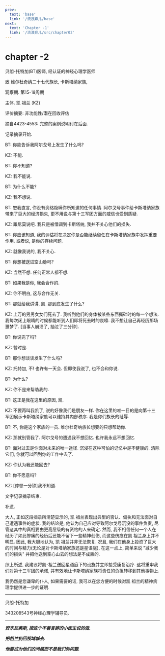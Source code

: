 ```yaml
---
prev:
  text: 'base'
  link: '/流浪弃儿/base'
next:
  text: 'Chapter -1'
  link: '/流浪弃儿/src/chapter02'
---
```


# chapter -2

贝朗-托特加(BT)医师, 经认证的神经心理学医师

致 维尔杜奇纳二十七代族长, 卡斯塔纳家族,

观察期. 第15-18周期

主体. 凯 祖兰 (KZ)

评价摘要: 非功能性/潜在回收评估

摘自4423-4553: 完整的案例说明付在后面.

记录摘录开始.

BT: 你能告诉我阿尔戈号上发生了什么吗?

KZ: 不能.

BT: 你不知道?

KZ: 我不能说.

BT: 为什么不能?

KZ: 我不想说.

BT: 恕我直言, 你没有资格隐瞒你所知道的任何事情. 阿尔戈号事件给卡斯塔纳家族带来了巨大的经济损失, 更不用说与第十三军团方面的威信也受到质疑.

KZ: 跟尼莫说吧. 我只是被借调到卡斯塔纳, 我并不关心他们的损失.

BT: 你应该知道, 我的评估将在决定你是否能继续留任在卡斯塔纳家族中发挥重要作用. 或者说, 是你的存续问题.

KZ: 就像我说的, 我不关心.

BT: 你想被送进空山脉吗?

KZ: 当然不想. 任何正常人都不想.

BT: 如果我是你, 我会合作的.

KZ: 你不明白, 这与合作无关.

BT: 那就给我讲讲, 凯. 那到底发生了什么?

KZ: 上万的男男女女们死去了. 我听到他们的身体被某些东西撕碎时的每一个想法. 我每次闭上眼睛的时候都能听到人们即将死去时的哀嚎. 我不想让自己再经历那场噩梦了. [当事人崩溃了, 抽泣了三分钟].

BT: 你说完了吗?

KZ: 暂时是.

BT: 那你想谈谈发生了什么吗?

KZ: 托特加, 不! 也许有一天会. 但即使我说了, 也不会和你说.

BT: 为什么?

KZ: 你不是来帮助我的.

BT: 这正是我在这里的原因, 凯.

KZ: 不要再叫我凯了, 说的好像我们是朋友一样. 你在这里的唯一目的是向第十三军团展示卡斯塔纳家族可以维持其内部秩序. 我是你们族长的耻辱.

BT: 不, 你是这个家族的一员. 维尔杜奇纳族长想要的只想帮助你.

KZ: 那就别管我了. 阿尔戈号的遭遇我不想回忆. 也许我永远不想回忆.

BT: 面对过去是你面对未来的唯一途径. 沉浸在这种可怕的记忆中是不健康的. 清除它们, 你就可以回到你的工作中去了.

KZ: 你认为我还能回去?

BT: 你不愿意吗?

KZ: [停顿一分钟]我不知道.

文字记录摘录结束.

补遗.

大人, 正如这段摘录所清楚显示的, 凯 祖兰表现出典型的否认、偏执和无法面对自己遭遇事件的症状. 我的结论是, 他认为自己应对导致阿尔戈号沉没的事件负责, 尽管这其中的真相要由更高层级的有资格的人来确定. 然而, 我不相信任何一个人在经历了如此惨痛的经历后还能不留下一些精神创伤, 而这些伤痕在凯 祖兰身上并不明显. 因此, 我大胆地认为, 凯 祖兰并非无法恢复. 况且, 我们在他身上投资了巨大的时间与精力(无论是对卡斯塔纳家族还是星语庭), 在这一点上, 简单来说 "减少我们的损失" 并把他送到空心山去的想法是不成熟的.

综上所述, 我建议将凯-祖兰送回星语庭下的设施并立即接受康复治疗. 这将重申我们对第十三军团的承诺, 并有效地让卡斯塔纳家族将责任的负担转移到其他事物上.

我仍然是您谦卑的仆人, 如果需要的话, 我可以在您方便的时候对凯 祖兰的精神病理学提供进一步的证明.

--------

贝朗-托特加

343208543号神经心理学辅导员.

--------

***安东尼奥斯, 按这个不善言辞的小医生说的做.***

***把祖兰扔回视域城去.***

***他要成为他们的问题而不是我们的问题.***
